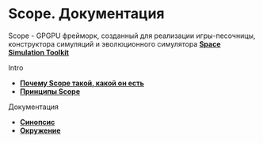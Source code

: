 # Scope. Документация

Scope - GPGPU фрейморк, созданный для реализации игры-песочницы, конструктора симуляций и эволюционного симулятора __[Space Simulation Toolkit](http://sstgame.com)__

Intro

- __[Почему Scope такой, какой он есть](intro.md)__
- __[Принципы Scope](principles.md)__

Документация

- __[Синопсис](synopsis.md)__
- __[Окружение](env.md)__


